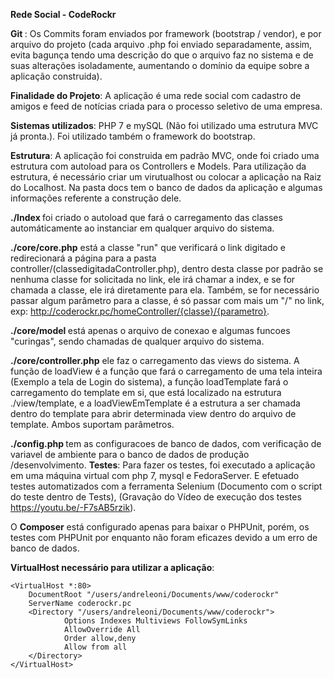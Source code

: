<b> Rede Social - CodeRockr </b>

<b> Git </b>: Os Commits foram enviados por framework (bootstrap / vendor), e por arquivo do projeto (cada arquivo .php foi enviado separadamente, assim, evita bagunça tendo uma descrição do que o arquivo faz no sistema e de suas alterações isoladamente, aumentando o domínio da equipe sobre a aplicação construida).

<b>Finalidade do Projeto</b>: A aplicação é uma rede social com cadastro de amigos e feed de notícias criada para o processo seletivo de uma empresa.

<b>Sistemas utilizados</b>: PHP 7 e mySQL (Não foi utilizado uma estrutura MVC já pronta.). Foi utilizado também o framework do bootstrap.

<b>Estrutura</b>: A aplicação foi construida em padrão MVC, onde foi criado uma estrutura com autoload para os Controllers e Models.
Para utilização da estrutura, é necessário criar um virutualhost ou colocar a aplicação na Raiz do Localhost.
Na pasta docs tem o banco de dados da aplicação e algumas informações referente a construção dele.

<b>./Index </b> foi criado o autoload que fará o carregamento das classes automáticamente ao instanciar em qualquer arquivo do sistema.

<b>./core/core.php</b> está a classe "run" que verificará o link digitado e redirecionará a página para a pasta controller/(classedigitadaController.php), dentro desta classe por padrão se nenhuma classe for solicitada no link, ele irá chamar a index, e se for chamada a classe, ele irá diretamente para ela. Também, se for necessário passar algum parâmetro para a classe, é só passar com mais um "/" no link, exp: http://coderockr.pc/homeController/{classe}/{parametro}.

<b> ./core/model </b> está apenas o arquivo de conexao e algumas funcoes "curingas", sendo chamadas de qualquer arquivo do sistema.

<b>./core/controller.php</b> ele faz o carregamento das views do sistema. A função de loadView é a função que fará o carregamento de uma tela inteira (Exemplo a tela de Login do sistema), a função loadTemplate fará o carregamento do template em si, que está localizado na estrutura ./view/template, e a loadViewEmTemplate é a estrutura a ser chamada dentro do template para abrir determinada view dentro do arquivo de template. Ambos suportam parâmetros.

<b> ./config.php </b> tem as configuracoes de banco de dados, com verificação de variavel de ambiente para o banco de dados de produção /desenvolvimento.
<b>Testes</b>: Para fazer os testes, foi executado a aplicação em uma máquina virtual com php 7, mysql e FedoraServer. E efetuado testes automatizados com a ferramenta Selenium (Documento com o script do teste dentro de Tests), (Gravação do Vídeo de execução dos testes https://youtu.be/-F7sAB5rzik).

O <b>Composer</b> está configurado apenas para baixar o PHPUnit, porém, os testes com PHPUnit por enquanto não foram eficazes devido a um erro de banco de dados.

<b>VirtualHost necessário para utilizar a aplicação</b>:

    <VirtualHost *:80>
        DocumentRoot "/users/andreleoni/Documents/www/coderockr"
        ServerName coderockr.pc
        <Directory "/users/andreleoni/Documents/www/coderockr">
                Options Indexes Multiviews FollowSymLinks
                AllowOverride All
                Order allow,deny
                Allow from all
        </Directory>
    </VirtualHost>
